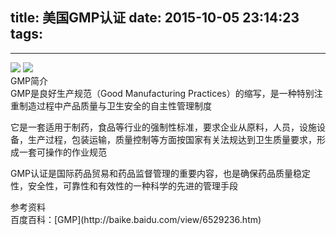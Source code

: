 title: 美国GMP认证
date: 2015-10-05 23:14:23
tags:
---

---------------------------------------

<img class="lazy" src="http://pocket-fkc.image.alimmdn.com/fkc_page_banner_placeholder.png@320w" data-original="/pocket-fkc-pages/images/certificate/FDA_GMP_2015_1.jpg">

<img class="lazy" src="http://pocket-fkc.image.alimmdn.com/fkc_page_banner_placeholder.png@320w" data-original="/pocket-fkc-pages/images/certificate/FDA_GMP_2015_2.jpg">

<div class="blue-panel-header">
GMP简介
</div>
<div class="blue-panel">
GMP是良好生产规范（Good Manufacturing Practices）的缩写，是一种特别注重制造过程中产品质量与卫生安全的自主性管理制度
 
它是一套适用于制药，食品等行业的强制性标准，要求企业从原料，人员，设施设备，生产过程，包装运输，质量控制等方面按国家有关法规达到卫生质量要求，形成一套可操作的作业规范

GMP认证是国际药品贸易和药品监督管理的重要内容，也是确保药品质量稳定性，安全性，可靠性和有效性的一种科学的先进的管理手段
</div>

<div class="yellow-panel-header">
参考资料
</div>
<div class="yellow-panel">
百度百科：[GMP](http://baike.baidu.com/view/6529236.htm)
</div>
